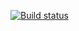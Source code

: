 [![Build status](https://ci.appveyor.com/api/projects/status/8ypdasip3qi72mup?svg=true)](https://ci.appveyor.com/project/Amid1987/carddeliveryorder)